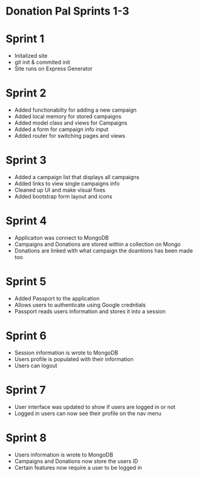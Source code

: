 # Donation Pal Sprints 1-3

# Sprint 1

- Initalized site
- git init & commited init
- Site runs on Express Generator

# Sprint 2

- Added functionabilty for adding a new campaign
- Added local memory for stored campaigns
- Added model class and views for Campaigns
- Added a form for campaign info input
- Added router for switching pages and views

# Sprint 3

- Added a campaign list that displays all campaigns 
- Added links to view single campaigns info
- Cleaned up UI and make visual fixes
- Added bootstrap form layout and icons

# Sprint 4

- Applicaiton was connect to MongoDB
- Campaigns and Donations are stored within a collection on Mongo
- Donations are linked with what campaign the doantions has been made too 

# Sprint 5 

- Added Passport to the application
- Allows users to authenticate using Google credntials
- Passport reads users information and stores it into a session

# Sprint 6 

- Session information is wrote to MongoDB
- Users profile is populated with their information
- Users can logout 

# Sprint 7

- User interface was updated to show if users are logged in or not 
- Logged in users can now see their profile on the nav menu

# Sprint 8

- Users information is wrote to MongoDB
- Campaigns and Donations now store the users ID
- Certain features now require a user to be logged in


